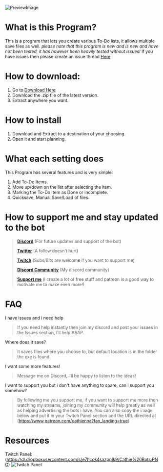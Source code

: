 ![PreviewImage](https://dl.dropboxusercontent.com/s/bl6xmghhstz57bf/Haven_To-do_List_QMAVrq3INQ.png)

# What is this Program?
This is a program that lets you create various To-Do lists, it allows multiple save files as well.
*please note that this program is new and is new and have not been tested, it has however been heavily tested without issues!*
If you have issues then please create an issue thread [Here](https://github.com/Cathienna/Haven-Todo-List/issues)

# How to download:
1. Go to [Download Here](https://github.com/Cathienna/Haven-Todo-List/releases)
2. Download the .zip file of the latest version.
3. Extract anywhere you want.

# How to install
1. Download and Extract to a destination of your choosing.
2. Open it and start planning.

# What each setting does
This Program has several features and is very simple:
1. Add To-Do Items.
2. Move up/down on the list after selecting the item.
3. Marking the To-Do Item as Done or incomplete.
4. Quicksave, Manual Save/Load of files.

# How to support me and stay updated to the bot
> **[Discord](https://discord.gg/u6SpUpfMzy)** (For future updates and support of the bot)
> 
> **[Twitter](https://twitter.com/cathienna)** (A follow doesn't hurt)
> 
> **[Twitch](https://www.twitch.tv/cathienna)** (Subs/Bits are welcome if you want to support me)
> 
> **[Discord Community](https://discord.gg/u6SpUpfMzy)** (My discord community)
> 
> **[Support me](https://www.patreon.com/cathienna)** (i create a lot of free stuff and patreon is a good way to motivate me to make even more!)

# FAQ
I have issues and i need help
> If you need help instantly then join my discord and post your issues in the Issues section, i'll help ASAP.

Where does it save?
> It saves files where you choose to, but default location is in the folder the exe is found.

I want some more features!
> Message me on Discord, i'll be happy to listen to the ideas!

I want to support you but i don't have anything to spare, can i support you somehow?
> By following me you support me, if you want to support me more then watching my streams, joining my community will help greatly as well as helping advertising the bots i have.
> You can also copy the image below and put it in your Twitch Panel section and the URL directed at (https://www.patreon.com/cathienna?fan_landing=true)

# Resources
Twitch Panel: (https://dl.dropboxusercontent.com/s/e7hcok4sazpplk9/Cathie%20Bots.PNG)
![Twitch Panel](https://dl.dropboxusercontent.com/s/e7hcok4sazpplk9/Cathie%20Bots.PNG)
